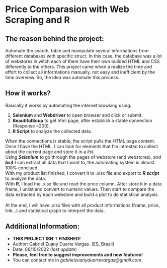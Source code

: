 # Price Comparasion with Web Scraping and R
## The reason behind the project:
 Automate the search, table and manipulate several informations from different databases with specific struct.
 In this case, the database was a lot of webstores in witch each of them have their own builded HTML and CSS differently to the others.
 This project came when a realize the time and effort to collect all informations manually, not easy and inefficient by the time overview. So, the idea was automate
 this process.
 
## How it works?
  Basically it works by automating the internet browsing using:
  1. **Selenium** and **Webdriver** to open browser and click or submit.
  2. **BeautifulSoup** to get html page, after establish a stable connection (Response ~200).
  3. **R Script** to analyze the collected data.
  
  When the connections is stable, the script pulls the HTML page content. Once I have the HTML, I can look for elements that I'm intrested to collect about the
  current page and store it in a _list_.<br>
  Using _**Selenium**_ to go through the pages of webstore (and webstores), and _**bs4**_ I can extract all data that I want to, the automating system is almost
  100% conclued.<br>
  With my product list finished, I convert it to .xlsx file and export to _**R script**_ to analyze the data.<br>
  With **R**, I load the .xlsx file and read the price column. After store it in a data frame, I unlist and convert to numeric values. Then start to compare the data extracted
  by each webstore and build a plot to do statistical analysis.<br><br>
  At the end, I will have .xlsx files with all product informations (Name, price, link...) and statistical graph to interpret the data.
  
## Additional Information:
  - **THIS PROJECT ISN'T FINISHED!**<br>
  - Author: Gabriel Zuany Duarte Vargas. (ES, Brazil)<br>
  - Date: 06/10/2022 (_last update_)<br>
  - **Please, feel free to suggest improvements and new features!**<br>
  - You can contact me in _gabrielzuanyduartevargas@gmail.com_.<br>
